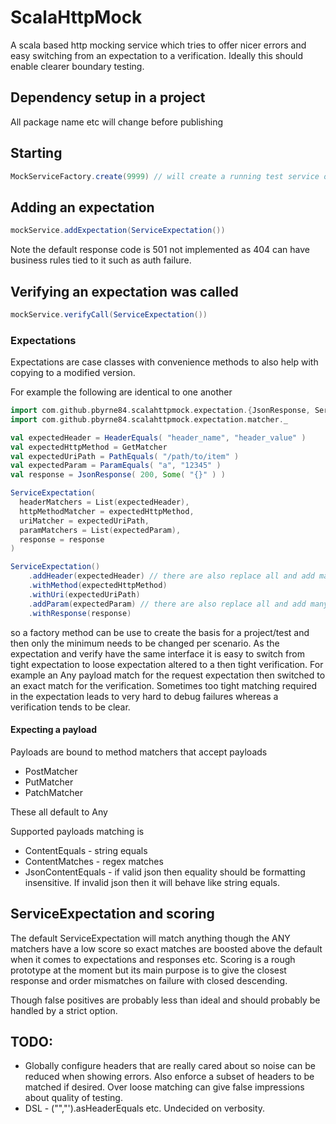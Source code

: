 # ScalaHttpMock

A scala based http mocking service which tries to offer nicer errors
and easy switching from an expectation to a verification. Ideally
this should enable clearer boundary testing.

## Dependency setup in a project
All package name etc will change before publishing

## Starting

```scala
MockServiceFactory.create(9999) // will create a running test service on 9999
```


## Adding an expectation
```scala
mockService.addExpectation(ServiceExpectation())
```

Note the default response code is 501 not implemented as 404 can have
business rules tied to it such as auth failure.

## Verifying an expectation was called
```scala
mockService.verifyCall(ServiceExpectation())
```

### Expectations
Expectations are case classes with convenience methods to also help with
copying to a modified version.


For example the following are identical to one another
```scala
import com.github.pbyrne84.scalahttpmock.expectation.{JsonResponse, ServiceExpectation}
import com.github.pbyrne84.scalahttpmock.expectation.matcher._

val expectedHeader = HeaderEquals( "header_name", "header_value" )
val expectedHttpMethod = GetMatcher
val expectedUriPath = PathEquals( "/path/to/item" )
val expectedParam = ParamEquals( "a", "12345" )
val response = JsonResponse( 200, Some( "{}" ) )

ServiceExpectation(
  headerMatchers = List(expectedHeader),
  httpMethodMatcher = expectedHttpMethod,
  uriMatcher = expectedUriPath,
  paramMatchers = List(expectedParam),
  response = response
)

ServiceExpectation()
    .addHeader(expectedHeader) // there are also replace all and add many
    .withMethod(expectedHttpMethod)
    .withUri(expectedUriPath)
    .addParam(expectedParam) // there are also replace all and add many
    .withResponse(response)

```

so a factory method can be use to create the basis for a project/test
and then only the minimum needs to be changed per scenario. As the
expectation and verify have the same interface it is easy to switch
from tight expectation to loose expectation altered to a then
tight verification. For example an Any payload match for the request
expectation then switched to an exact match for the verification.
Sometimes too tight matching required in the expectation leads to
very hard to debug failures whereas a verification tends to be clear.

#### Expecting a payload
Payloads are bound to method matchers that accept payloads
* PostMatcher
* PutMatcher
* PatchMatcher

These all default to Any

Supported payloads matching is
* ContentEquals - string equals
* ContentMatches - regex matches
* JsonContentEquals - if valid json then equality should be formatting
  insensitive. If invalid json then it will behave like string equals.

## ServiceExpectation and scoring
The default ServiceExpectation will match anything though the ANY matchers
 have a low score so exact matches are boosted above the default when
it comes to expectations and responses etc. Scoring is a rough prototype
at the moment but its main purpose is to give the closest response and
order mismatches on failure with closed descending.

Though false positives are probably less than ideal and should probably be
handled by a strict option.

## TODO:
* Globally configure headers that are really cared about so noise can
  be reduced when showing errors. Also enforce a subset of headers to be
  matched if desired. Over loose matching can give false impressions about
  quality of testing.
* DSL - ("","').asHeaderEquals etc. Undecided on verbosity.
